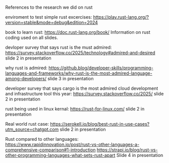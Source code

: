 References to the research we did on rust

enviroment to test simple rust excercises:
https://play.rust-lang.org/?version=stable&mode=debug&edition=2024

book to learn rust:
https://doc.rust-lang.org/book/
Information on rust coding used on all slides.

devloper survey that says rust is the must admired:
https://survey.stackoverflow.co/2025/technology#admired-and-desired
slide 2 in presentation

why rust is admired: 
https://github.blog/developer-skills/programming-languages-and-frameworks/why-rust-is-the-most-admired-language-among-developers/
slide 3 in presentation

developer survey that says cargo is the most admired cloud development and infrastructure tool this year:
https://survey.stackoverflow.co/2025/
slide 2 in presentation

rust being used in linux kernal:
https://rust-for-linux.com/
slide 2 in presentation

Real world rust case:
https://serokell.io/blog/best-rust-in-use-cases?utm_source=chatgpt.com
slide 2 in presentation

Rust compared to other languages:
https://www.rapidinnovation.io/post/rust-vs-other-languages-a-comprehensive-comparison#1-introduction
https://strapi.io/blog/rust-vs-other-programming-languages-what-sets-rust-apart
Slide 4 in presentation

